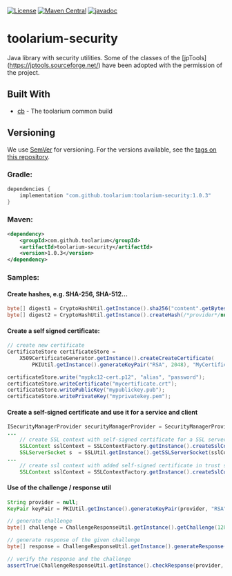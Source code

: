 [![License](https://img.shields.io/github/license/toolarium/toolarium-security)](https://github.com/toolarium/toolarium-security/blob/master/LICENSE)
[![Maven Central](https://img.shields.io/maven-central/v/com.github.toolarium/toolarium-security/1.0.3)](https://search.maven.org/artifact/com.github.toolarium/toolarium-security/1.0.3/jar)
[![javadoc](https://javadoc.io/badge2/com.github.toolarium/toolarium-security/javadoc.svg)](https://javadoc.io/doc/com.github.toolarium/toolarium-security)

# toolarium-security

Java library with security utilities.
Some of the classes of the [jpTools] (https://jptools.sourceforge.net/) have been adopted with the permission of the project.


## Built With

* [cb](https://github.com/toolarium/common-build) - The toolarium common build

## Versioning

We use [SemVer](http://semver.org/) for versioning. For the versions available, see the [tags on this repository](https://github.com/toolarium/toolarium-security/tags). 


### Gradle:

```groovy
dependencies {
    implementation "com.github.toolarium:toolarium-security:1.0.3"
}
```

### Maven:

```xml
<dependency>
    <groupId>com.github.toolarium</groupId>
    <artifactId>toolarium-security</artifactId>
    <version>1.0.3</version>
</dependency>
```


### Samples:
#### Create hashes, e.g. SHA-256, SHA-512...
```java
byte[] digest1 = CryptoHashUtil.getInstance().sha256("content".getBytes());
byte[] digest2 = CryptoHashUtil.getInstance().createHash(/*provider*/null, "SHA-256", "content")
```

#### Create a self signed certificate:
```java
// create new certificate
CertificateStore certificateStore = 
    X509CertificateGenerator.getInstance().createCreateCertificate(
        PKIUtil.getInstance().generateKeyPair("RSA", 2048), "MyCertificate", "localhost", new Date(), 2 * 365);  // from now until 2 years  

certificateStore.write("mypkc12-cert.p12", "alias", "password");
certificateStore.writeCertificate("mycertificate.crt");
certificateStore.writePublicKey("mypublickey.pub");
certificateStore.writePrivateKey("myprivatekey.pem");
```     

#### Create a self-signed certificate and use it for a service and client
```java
ISecurityManagerProvider securityManagerProvider = SecurityManagerProviderFactory.getInstance().getSecurityManagerProvider("toolarium", "changit");
...
    // create SSL context with self-signed certificate for a SSL server / service
    SSLContext sslContext = SSLContextFactory.getInstance().createSslContext(securityManagerProvider);
    SSLServerSocket s  = SSLUtil.getInstance().getSSLServerSocket(sslContext, port, true, LOG::debug);
...
    // create ssl context with added self-signed certificate in trust store for a SSL client
    SSLContext sslContext = SSLContextFactory.getInstance().createSslContext(securityManagerProvider);
```

#### Use of the challenge / response util
```java
String provider = null;
KeyPair keyPair = PKIUtil.getInstance().generateKeyPair(provider, "RSA", 1024);

// generate challenge
byte[] challenge = ChallengeResponseUtil.getInstance().getChallenge(128);

// generate response of the given challenge
byte[] response = ChallengeResponseUtil.getInstance().generateResponse(provider, "RSA", keyPair.getPrivate(), challenge);

// verify the response and the challenge
assertTrue(ChallengeResponseUtil.getInstance().checkResponse(provider, "RSA", keyPair.getPublic(), challenge, response));
```
